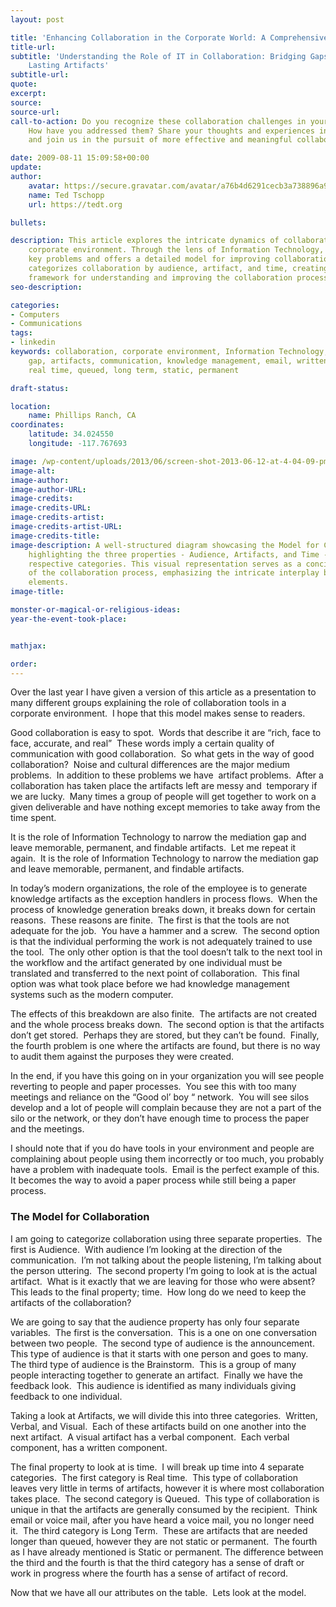 ```yaml
---
layout: post

title: 'Enhancing Collaboration in the Corporate World: A Comprehensive Model'
title-url:
subtitle: 'Understanding the Role of IT in Collaboration: Bridging Gaps and Leaving
    Lasting Artifacts'
subtitle-url:
quote:
excerpt:
source:
source-url:
call-to-action: Do you recognize these collaboration challenges in your workplace?
    How have you addressed them? Share your thoughts and experiences in the comments,
    and join us in the pursuit of more effective and meaningful collaboration.

date: 2009-08-11 15:09:58+00:00
update:
author:
    avatar: https://secure.gravatar.com/avatar/a76b4d6291cecb3a738896a971bfb903?s=512&d=mp&r=g
    name: Ted Tschopp
    url: https://tedt.org

bullets:

description: This article explores the intricate dynamics of collaboration in a modern
    corporate environment. Through the lens of Information Technology, it identifies
    key problems and offers a detailed model for improving collaboration. The model
    categorizes collaboration by audience, artifact, and time, creating a practical
    framework for understanding and improving the collaboration process.
seo-description:

categories:
- Computers
- Communications
tags:
- linkedin
keywords: collaboration, corporate environment, Information Technology, mediation
    gap, artifacts, communication, knowledge management, email, written, verbal, visual,
    real time, queued, long term, static, permanent

draft-status:

location:
    name: Phillips Ranch, CA
coordinates:
    latitude: 34.024550
    longitude: -117.767693

image: /wp-content/uploads/2013/06/screen-shot-2013-06-12-at-4-04-09-pm.png
image-alt:
image-author:
image-author-URL:
image-credits:
image-credits-URL:
image-credits-artist:
image-credits-artist-URL:
image-credits-title:
image-description: A well-structured diagram showcasing the Model for Collaboration,
    highlighting the three properties - Audience, Artifacts, and Time - and their
    respective categories. This visual representation serves as a concise overview
    of the collaboration process, emphasizing the intricate interplay between these
    elements.
image-title:

monster-or-magical-or-religious-ideas:
year-the-event-took-place:


mathjax:

order:
---
```

Over the last year I have given a version of this article as a presentation to many different groups explaining the role of collaboration tools in a corporate environment.  I hope that this model makes sense to readers.

Good collaboration is easy to spot.  Words that describe it are “rich, face to face, accurate, and real”  These words imply a certain quality of communication with good collaboration.  So what gets in the way of good collaboration?  Noise and cultural differences are the major medium problems.  In addition to these problems we have  artifact problems.  After a collaboration has taken place the artifacts left are messy and  temporary if we are lucky.  Many times a group of people will get together to work on a given deliverable and have nothing except memories to take away from the time spent.

It is the role of Information Technology to narrow the mediation gap and leave memorable, permanent, and findable artifacts.  Let me repeat it again.  It is the role of Information Technology to narrow the mediation gap and leave memorable, permanent, and findable artifacts.

In today’s modern organizations, the role of the employee is to generate knowledge artifacts as the exception handlers in process flows.  When the process of knowledge generation breaks down, it breaks down for certain reasons.  These reasons are finite.  The first is that the tools are not adequate for the job.  You have a hammer and a screw.  The second option is that the individual performing the work is not adequately trained to use the tool.  The only other option is that the tool doesn’t talk to the next tool in the workflow and the artifact generated by one individual must be translated and transferred to the next point of collaboration.  This final option was what took place before we had knowledge management systems such as the modern computer.

The effects of this breakdown are also finite.  The artifacts are not created and the whole process breaks down.  The second option is that the artifacts don’t get stored.  Perhaps they are stored, but they can’t be found.  Finally, the fourth problem is one where the artifacts are found, but there is no way to audit them against the purposes they were created.

In the end, if you have this going on in your organization you will see people reverting to people and paper processes.  You see this with too many meetings and reliance on the “Good ol’ boy “ network.  You will see silos develop and a lot of people will complain because they are not a part of the silo or the network, or they don’t have enough time to process the paper and the meetings.

I should note that if you do have tools in your environment and people are complaining about people using them incorrectly or too much, you probably have a problem with inadequate tools.  Email is the perfect example of this.  It becomes the way to avoid a paper process while still being a paper process.

### The Model for Collaboration

I am going to categorize collaboration using three separate properties.  The first is Audience.  With audience I’m looking at the direction of the communication.  I’m not talking about the people listening, I’m talking about the person uttering.  The second property I’m going to look at is the actual artifact.  What is it exactly that we are leaving for those who were absent?  This leads to the final property; time.  How long do we need to keep the artifacts of the collaboration?

We are going to say that the audience property has only four separate variables.  The first is the conversation.  This is a one on one conversation between two people.  The second type of audience is the announcement.  This type of audience is that it starts with one person and goes to many.  The third type of audience is the Brainstorm.  This is a group of many people interacting together to generate an artifact.  Finally we have the feedback look.  This audience is identified as many individuals giving feedback to one individual.

Taking a look at Artifacts, we will divide this into three categories.  Written, Verbal, and Visual.  Each of these artifacts build on one another into the next artifact.  A visual artifact has a verbal component.  Each verbal component, has a written component.

The final property to look at is time.  I will break up time into 4 separate categories.  The first category is Real time.  This type of collaboration leaves very little in terms of artifacts, however it is where most collaboration takes place.  The second category is Queued.  This type of collaboration is unique in that the artifacts are generally consumed by the recipient.  Think email or voice mail, after you have heard a voice mail, you no longer need it.  The third category is Long Term.  These are artifacts that are needed longer than queued, however they are not static or permanent.  The fourth as I have already mentioned is Static or permanent. The difference between the third and the fourth is that the third category has a sense of draft or work in progress where the fourth has a sense of artifact of record.

Now that we have all our attributes on the table.  Lets look at the model.
